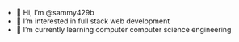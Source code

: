 - 👋 Hi, I’m @sammy429b
- 👀 I’m interested in full stack web development
- 🌱 I’m currently learning computer computer science engineering

<!---
sammy429b/sammy429b is a ✨ special ✨ repository because its `README.md` (this file) appears on your GitHub profile.
You can click the Preview link to take a look at your changes.
--->
